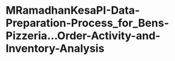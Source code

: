 # MRamadhanKesaPI-Data-Preparation-Process_for_Bens-Pizzeria...Order-Activity-and-Inventory-Analysis